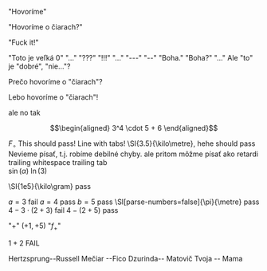 "Hovoríme"

"Hovoríme o čiarach?"

"Fuck it!"

"Toto je veľká 0" "..." "???" "!!!"
"..."
"---"
"--"
"Boha." "Boha?" "..."
Ale "to" je "dobré", "nie..."?

Prečo hovoríme o "čiarach"?

Lebo hovoríme o "čiarach"!


ale no tak

$$\begin{aligned}
    3^4 \cdot 5 + 6
\end{aligned}$$

$F_\circ$ This should pass!
	Line with tabs!
\SI{3.5}{\kilo\metre}, hehe should pass
Nevieme písať, t.j. robíme debilné chyby.
ale pritom môžme písať ako retardi
trailing whitespace 
trailing tab	
$\sin{(\alpha)}$
$\ln{(3)}$

\SI{1e5}{\kilo\gram} pass

$a=3$ fail
$a = 4$ pass
$b = 5$ pass
\SI[parse-numbers=false]{\pi}{\metre} pass
$4 - 3 \cdot (2 + 3)$ fail
$4 - \left(2 + 5\right)$ pass

"+"
$\left(+1, +5\right)$
"$f_{+}$"

$1+2$ FAIL

Hertzsprung--Russell
Mečiar --Fico
Dzurinda-- Matovič
Tvoja -- Mama
